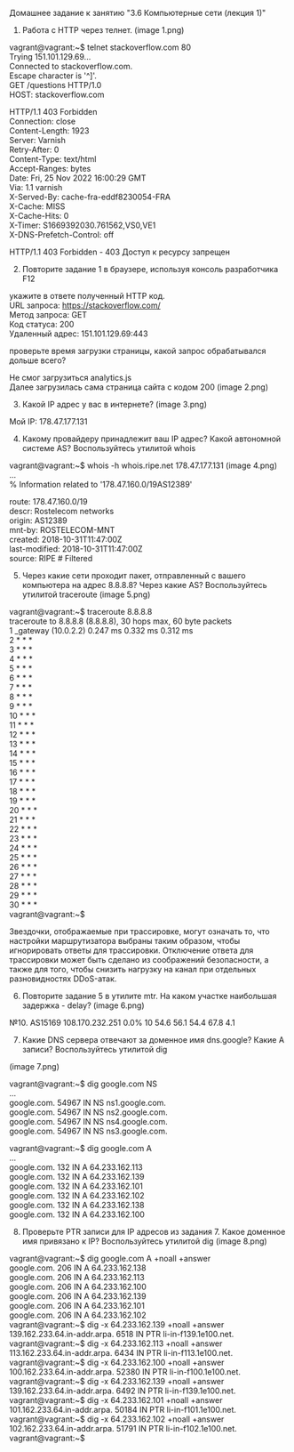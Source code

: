 Домашнее задание к занятию "3.6 Компьютерные сети (лекция 1)"  

1. Работа c HTTP через телнет.  (image 1.png)  

vagrant@vagrant:~$ telnet stackoverflow.com 80  
Trying 151.101.129.69...  
Connected to stackoverflow.com.  
Escape character is '^]'.  
GET /questions HTTP/1.0  
HOST: stackoverflow.com  

HTTP/1.1 403 Forbidden  
Connection: close  
Content-Length: 1923  
Server: Varnish  
Retry-After: 0  
Content-Type: text/html  
Accept-Ranges: bytes  
Date: Fri, 25 Nov 2022 16:00:29 GMT  
Via: 1.1 varnish  
X-Served-By: cache-fra-eddf8230054-FRA  
X-Cache: MISS  
X-Cache-Hits: 0  
X-Timer: S1669392030.761562,VS0,VE1  
X-DNS-Prefetch-Control: off  

HTTP/1.1 403 Forbidden - 403 Доступ к ресурсу запрещен  

2. Повторите задание 1 в браузере, используя консоль разработчика F12  

укажите в ответе полученный HTTP код.  
URL запроса: https://stackoverflow.com/  
Метод запроса: GET  
Код статуса: 200   
Удаленный адрес: 151.101.129.69:443  

проверьте время загрузки страницы, какой запрос обрабатывался дольше всего?  

Не смог загрузиться analytics.js  
Далее загрузилась сама страница сайта с кодом 200  (image 2.png)  

3. Какой IP адрес у вас в интернете? (image 3.png)  

Мой IP: 178.47.177.131   

4. Какому провайдеру принадлежит ваш IP адрес? Какой автономной системе AS? Воспользуйтесь утилитой whois  

vagrant@vagrant:~$ whois -h whois.ripe.net 178.47.177.131  (image 4.png)  
...  
% Information related to '178.47.160.0/19AS12389'  

route:          178.47.160.0/19  
descr:          Rostelecom networks  
origin:         AS12389  
mnt-by:         ROSTELECOM-MNT  
created:        2018-10-31T11:47:00Z  
last-modified:  2018-10-31T11:47:00Z  
source:         RIPE # Filtered  

5. Через какие сети проходит пакет, отправленный с вашего компьютера на адрес 8.8.8.8? Через какие AS? Воспользуйтесь утилитой traceroute  (image 5.png)  

vagrant@vagrant:~$ traceroute 8.8.8.8  
traceroute to 8.8.8.8 (8.8.8.8), 30 hops max, 60 byte packets  
 1  _gateway (10.0.2.2)  0.247 ms  0.332 ms  0.312 ms  
 2  * * *  
 3  * * *  
 4  * * *  
 5  * * *  
 6  * * *  
 7  * * *  
 8  * * *  
 9  * * *  
10  * * *  
11  * * *  
12  * * *  
13  * * *  
14  * * *  
15  * * *  
16  * * *  
17  * * *  
18  * * *  
19  * * *  
20  * * *  
21  * * *  
22  * * *  
23  * * *  
24  * * *  
25  * * *  
26  * * *  
27  * * *  
28  * * *  
29  * * *  
30  * * *  
vagrant@vagrant:~$  

Звездочки, отображаемые при трассировке, могут означать то, что настройки маршрутизатора выбраны таким образом, чтобы игнорировать ответы для трассировки. Отключение ответа для трассировки может быть сделано из соображений безопасности, а также для того, чтобы снизить нагрузку на канал при отдельных разновидностях DDoS-атак.  

6. Повторите задание 5 в утилите mtr. На каком участке наибольшая задержка - delay?  (image 6.png)

№10. AS15169  108.170.232.251      0.0%    10   54.6  56.1  54.4  67.8   4.1   

7. Какие DNS сервера отвечают за доменное имя dns.google? Какие A записи? Воспользуйтесь утилитой dig  

(image 7.png)  

vagrant@vagrant:~$ dig google.com NS  
...   
google.com.		54967	IN	NS	ns1.google.com.  
google.com.		54967	IN	NS	ns2.google.com.  
google.com.		54967	IN	NS	ns4.google.com.  
google.com.		54967	IN	NS	ns3.google.com.  

vagrant@vagrant:~$ dig google.com A  
...  
google.com.		132	IN	A	64.233.162.113  
google.com.		132	IN	A	64.233.162.139  
google.com.		132	IN	A	64.233.162.101  
google.com.		132	IN	A	64.233.162.102  
google.com.		132	IN	A	64.233.162.138  
google.com.		132	IN	A	64.233.162.100  

8. Проверьте PTR записи для IP адресов из задания 7. Какое доменное имя привязано к IP? Воспользуйтесь утилитой dig  (image 8.png)  

vagrant@vagrant:~$ dig google.com A +noall +answer  
google.com.		206	IN	A	64.233.162.138  
google.com.		206	IN	A	64.233.162.113  
google.com.		206	IN	A	64.233.162.100  
google.com.		206	IN	A	64.233.162.139  
google.com.		206	IN	A	64.233.162.101  
google.com.		206	IN	A	64.233.162.102  
vagrant@vagrant:~$ dig -x 64.233.162.139 +noall +answer  
139.162.233.64.in-addr.arpa. 6518 IN	PTR	li-in-f139.1e100.net.  
vagrant@vagrant:~$ dig -x 64.233.162.113 +noall +answer  
113.162.233.64.in-addr.arpa. 6434 IN	PTR	li-in-f113.1e100.net.  
vagrant@vagrant:~$ dig -x 64.233.162.100 +noall +answer  
100.162.233.64.in-addr.arpa. 52380 IN	PTR	li-in-f100.1e100.net.  
vagrant@vagrant:~$ dig -x 64.233.162.139 +noall +answer  
139.162.233.64.in-addr.arpa. 6492 IN	PTR	li-in-f139.1e100.net.  
vagrant@vagrant:~$ dig -x 64.233.162.101 +noall +answer  
101.162.233.64.in-addr.arpa. 50184 IN	PTR	li-in-f101.1e100.net.  
vagrant@vagrant:~$ dig -x 64.233.162.102 +noall +answer  
102.162.233.64.in-addr.arpa. 51791 IN	PTR	li-in-f102.1e100.net.  
vagrant@vagrant:~$   

